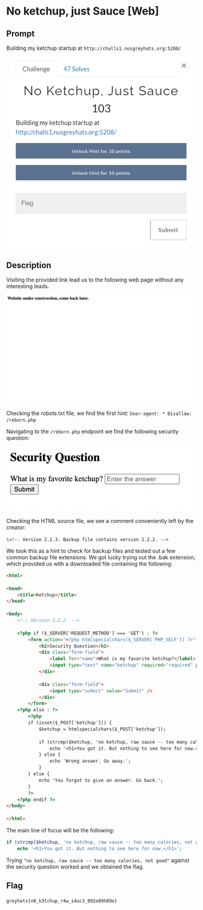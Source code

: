 # No ketchup, just Sauce [Web]

## Prompt 
Building my ketchup startup at `http://challs1.nusgreyhats.org:5208/`

![Image of prompt](./screenshots/ketchup-prompt.png)

## Description
Visiting the provided link lead us to the following web page without any interesting leads. 

![image of web page](./screenshots/home-page.png)

Checking the robots.txt file, we find the first hint: 
`User-agent: *
Disallow: /reborn.php`

Navigating to the `/reborn.php` endpoint we find the following security question: 

![image of security question](./screenshots/security-question.png)

Checking the HTML source file, we see a comment conveniently left by the creator:

`\<!-- Version 2.2.3. Backup file contains version 2.2.2. -->`

We took this as a hint to check for backup files and tested out a few common backup file extensions. We got lucky trying out the .bak extension, which provided us with a downloaded file containing the following: 

```` html
<html>

<head>
	<title>Ketchup</title>
</head>

<body>
	<!-- Version 2.2.2. -->

	<?php if ($_SERVER['REQUEST_METHOD'] === 'GET') : ?>
		<form action="<?php htmlspecialchars($_SERVER['PHP_SELF']) ?>" method="post">
			<h2>Security Question</h2>
			<div class="form-field">
				<label for="name">What is my favorite ketchup?</label>
				<input type="text" name="ketchup" required="required" placeholder="Enter the answer" />
			</div>

			<div class="form-field">
				<input type="submit" value="Submit" />
			</div>
		</form>
	<?php else : ?>
		<?php
		if (isset($_POST['ketchup'])) {
			$ketchup = htmlspecialchars($_POST['ketchup']);

			if (strcmp($ketchup, 'no ketchup, raw sauce -- too many calories, not good') == 0) {
				echo '<h1>You got it. But nothing to see here for now.</h1>';
			} else {
				echo 'Wrong answer. Go away.';
			}
		} else {
			echo 'You forgot to give an answer. Go back.';
		}
		?>
	<?php endif ?>
</body>

</html>
````

The main line of focus will be the following:
``` php
if (strcmp($ketchup, 'no ketchup, raw sauce -- too many calories, not good') == 0) {
	echo '<h1>You got it. But nothing to see here for now.</h1>';
```

Trying `"no ketchup, raw sauce -- too many calories, not good"` against the security question worked and we obtained the flag.

## Flag
`greyhats{n0_k3tchup_r4w_s4uc3_892e89h89e}`